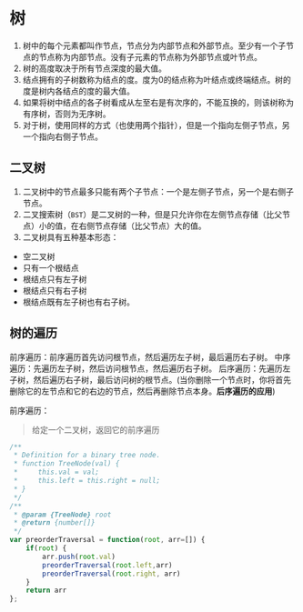 # 树
1. 树中的每个元素都叫作节点，节点分为内部节点和外部节点。至少有一个子节点的节点称为内部节点。没有子元素的节点称为外部节点或叶节点。
2. 树的高度取决于所有节点深度的最大值。
3. 结点拥有的子树数称为结点的度。度为0的结点称为叶结点或终端结点。树的度是树内各结点的度的最大值。
4. 如果将树中结点的各子树看成从左至右是有次序的，不能互换的，则该树称为有序树，否则为无序树。
5. 对于树，使用同样的方式（也使用两个指针），但是一个指向左侧子节点，另一个指向右侧子节点。

## 二叉树
1. 二叉树中的节点最多只能有两个子节点：一个是左侧子节点，另一个是右侧子节点。
2. 二叉搜索树（`BST`）是二叉树的一种，但是只允许你在左侧节点存储（比父节点）小的值，在右侧节点存储（比父节点）大的值。
3. 二叉树具有五种基本形态：
- 空二叉树
- 只有一个根结点
- 根结点只有左子树
- 根结点只有右子树
- 根结点既有左子树也有右子树。

## 树的遍历
前序遍历：前序遍历首先访问根节点，然后遍历左子树，最后遍历右子树。
中序遍历：先遍历左子树，然后访问根节点，然后遍历右子树。
后序遍历：先遍历左子树，然后遍历右子树，最后访问树的根节点。(当你删除一个节点时，你将首先删除它的左节点和它的右边的节点，然后再删除节点本身。**后序遍历的应用**)

前序遍历：
> 给定一个二叉树，返回它的前序遍历

```js
/**
 * Definition for a binary tree node.
 * function TreeNode(val) {
 *     this.val = val;
 *     this.left = this.right = null;
 * }
 */
/**
 * @param {TreeNode} root
 * @return {number[]}
 */
var preorderTraversal = function(root, arr=[]) {
    if(root) {
        arr.push(root.val)
        preorderTraversal(root.left,arr)
        preorderTraversal(root.right, arr)
    }
    return arr
};
```